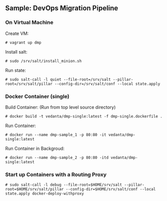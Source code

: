 ## Sample: DevOps Migration Pipeline   

### On Virtual Machine   
Create VM:   
```
# vagrant up dmp
```    
Install salt:   
```
# sudo /srv/salt/install_minion.sh
```
Run state:   
```
# sudo salt-call -l quiet --file-root=/srv/salt --pillar-root=/srv/salt/pillar --config-dir=/srv/salt/conf --local state.apply   
```   

### Docker Container (single)   
Build Container: (Run from top level source directory)   
```
# docker build -t vedanta/dmp-single:latest -f dmp-single.dockerfile .
```   
Run Container: 
```   
# docker run --name dmp-sample_1 -p 80:80 -it vedanta/dmp-single:latest   
```   
Run Container in Backgroud:   
```
# docker run --name dmp-sample_2 -p 80:80 -itd vedanta/dmp-single:latest   
```    

### Start up Containers with a Routing Proxy   
```
# sudo salt-call -l debug --file-root=$HOME/srv/salt --pillar-root=$HOME/srv/salt/pillar --config-dir=$HOME/srv/salt/conf --local state.apply docker-deploy-withproxy
```   

